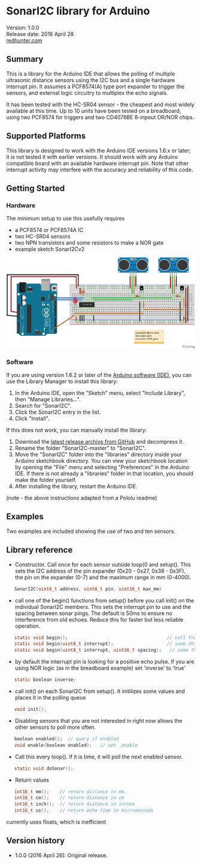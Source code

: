 # SonarI2C library for Arduino

Version: 1.0.0<br>
Release date: 2016 April 28<br>
[redhunter.com](http://redhunter.com/blog/category/technology/arduino/)


## Summary

This is a library for the Arduino IDE that allows the polling of multiple ultrasonic distance sensors using the I2C bus and a single hardware interrupt pin. It assumes a PCF8574(A) type port expander to trigger the sensors, and external logic circuitry to multiplex the echo signals.

It has been tested with the HC-SR04 sensor - the cheapest and most widely available at this time. Up to 10 units have been tested on a breadboard, using two PCF8574 for triggers and two CD4078BE 8-inpout OR/NOR chips.

## Supported Platforms

This library is designed to work with the Arduino IDE versions 1.6.x or later; it is not tested it with earlier versions. It should work with any Arduino compatible board with an available hardware interrupt pin. Note that other interrupt activity may interfere with the accuracy and reliability of this code.

## Getting Started

### Hardware

The minimum setup to use this usefully requires

* a PCF8574 or PCF8574A IC
* two HC-SR04 sensors
* two NPN transistors and some resistors to make a NOR gate
* example sketch SonarI2Cv2

![basic breadboard test](https://github.com/arielnh56/SonarI2C/blob/master/extras/sonarI2Cdemo1_bb.png) 

### Software

If you are using version 1.6.2 or later of the [Arduino software (IDE)](http://www.arduino.cc/en/Main/Software), you can use the Library Manager to install this library:

1. In the Arduino IDE, open the "Sketch" menu, select "Include Library", then "Manage Libraries...".
2. Search for "SonarI2C".
3. Click the SonarI2C entry in the list.
4. Click "Install".

If this does not work, you can manually install the library:

1. Download the [latest release archive from GitHub](https://github.com/arielnh56/SonarI2C/releases) and decompress it.
2. Rename the folder "SonarI2C-master" to "SonarI2C".
3. Move the "SonarI2C" folder into the "libraries" directory inside your Arduino sketchbook directory.  You can view your sketchbook location by opening the "File" menu and selecting "Preferences" in the Arduino IDE.  If there is not already a "libraries" folder in that location, you should make the folder yourself.
4. After installing the library, restart the Arduino IDE.

(note - the above instructions adapted from a Pololu readme)

## Examples

Two examples are included showing the use of two and ten sensors.

## Library reference

* Constructor. Call once for each sensor outside loop(0 and setup(). This sets the I2C address of the pin expander (0x20 - 0x27, 0x38 - 0x3F), the pin on the expander (0-7) and the maximum range in mm (0-4000). 

 ```c
    SonarI2C(uint8_t address, uint8_t pin, uint16_t max_mm)
```

* call one of the begin() functions from setup() before you call init() on the individual SonarI2C members. This sets the interrupt pin to use and the spacing between sonar pings. The default is 50ms to ensure no interference from old echoes. Reduce this for faster but less reliable operation.

 ```c
    static void begin();                                     // call from setup(). Defaults to pin 2 and 50ms
    static void begin(uint8_t interrupt);                    // same thing but set the pin
    static void begin(uint8_t interrupt, uint16_t spacing);   // same thing but set the pin and spacing
```

*  by default the interrupt pin is looking for a positive echo pulse. If you are using NOR logic (as in the breadboard example) set 'inverse' to 'true'

 ```c
    static boolean inverse;
```

*  call init() on each SonarI2C from setup(). It initilizes some values and places it in the polling queue

 ```c
    void init();
```

*  Disabling sensors that you are not interested in right now allows the other sensors to poll more often.

 ```c
    boolean enabled();  // query if enabled
    void enable(boolean enabled);   // set _enable
```

* Call this every loop(). If it is time, it will poll the next enabled sensor.

 ```c
    static void doSonar();
```

* Return values
 ```c
    int16_t mm();    // return distance in mm.
    int16_t cm();    // return distance in cm
    int16_t inch();  // return distance in inches
    int16_t us();    // return echo time in microseconds
```
  currently uses floats, which is inefficient

## Version history

* 1.0.0 (2016 April 26): Original release.





